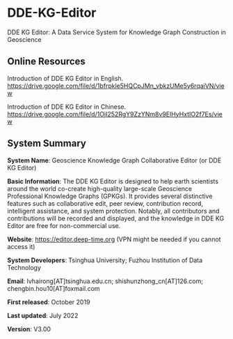 # DDE-KG-Editor
DDE KG Editor: A Data Service System for Knowledge Graph Construction in Geoscience

## Online Resources

Introduction of DDE KG Editor in English. https://drive.google.com/file/d/1bfrpkle5HQCpJMn_vbkzUMe5y6rqaiVN/view

Introduction of DDE KG Editor in Chinese. https://drive.google.com/file/d/1OjI252RgY9ZzYNm8v9ElHyHxtIO2f7Es/view


## System Summary

**System Name**: Geoscience Knowledge Graph Collaborative Editor (or DDE KG Editor)

**Basic Information**: The DDE KG Editor is designed to help earth scientists around the world co-create high-quality large-scale Geoscience Professional Knowledge Graphs (GPKGs). It provides several distinctive features such as collaborative edit, peer review, contribution record, intelligent assistance, and system protection. Notably, all contributors and contributions will be recorded and displayed, and the knowledge in DDE KG Editor are free for non-commercial use.

**Website**: https://editor.deep-time.org (VPN might be needed if you cannot access it)

**System Developers**: Tsinghua University; Fuzhou Institution of Data Technology

**Email**: lvhairong[AT]tsinghua.edu.cn; shishunzhong_cn[AT]126.com; chengbin.hou10[AT]foxmail.com

**First released**: October 2019

**Last updated**: July 2022

**Version**: V3.00
